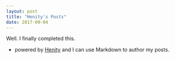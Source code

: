 ```yaml
---
layout: post
title: "Henity's Posts"
date: 2017-09-04
---
```


Well. I finally completed this. 
- powered by [Henity](http://henity.github.io) and 
I can use Markdown to author my posts.
